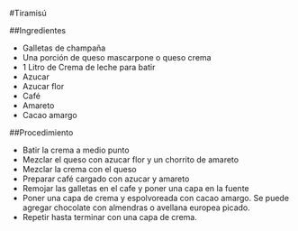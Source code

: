 #Tiramisú

##Ingredientes

* Galletas de champaña
* Una porción de queso mascarpone o queso crema
* 1 Litro de Crema de leche para batir
* Azucar
* Azucar flor
* Café
* Amareto
* Cacao amargo

##Procedimiento
* Batir la crema a medio punto
* Mezclar el queso con azucar flor y un chorrito de amareto
* Mezclar la crema con el queso
* Preparar café cargado con azucar y amareto
* Remojar las galletas en el cafe y poner una capa en la fuente
* Poner una capa de crema y espolvoreada con cacao amargo.
  Se puede agregar chocolate con almendras o avellana europea picado.
* Repetir hasta terminar con una capa de crema.
